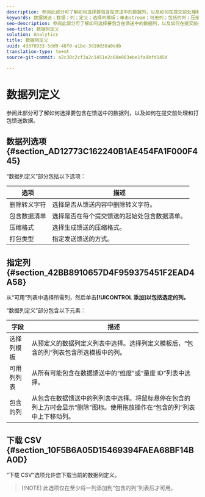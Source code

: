 ```yaml
---
description: 参阅此部分可了解如何选择要包含在馈送中的数据列，以及如何在提交前处理和打包馈送数据。
keywords: 数据馈送；数据；列；定义；选择列模板；单击stream；可用列；包括的列；压缩格式；打包类型；包括数据清单；删除转义字符；下载csv
seo-description: 参阅此部分可了解如何选择要包含在馈送中的数据列，以及如何在提交前处理和打包馈送数据。
seo-title: 数据列定义
solution: Analytics
title: 数据列定义
uuid: 43370933-5dd9-48f0-a1be-3d10d38a0edb
translation-type: tm+mt
source-git-commit: a2c38c2cf3a2c1451e2c60e003ebe1fa9bfd145d

---
```



# 数据列定义

参阅此部分可了解如何选择要包含在馈送中的数据列，以及如何在提交前处理和打包馈送数据。

## 数据列选项 {#section_AD12773C162240B1AE454FA1F000F445}

“数据列定义”部分包括以下选项：

| 选项 | 描述 |
|--- |--- |
| 删除转义字符 | 选择是否从馈送内容中删除转义字符。 |
| 包含数据清单 | 选择是否在每个提交馈送的起始处包含数据清单。 |
| 压缩格式 | 选择生成馈送的压缩格式。 |
| 打包类型 | 指定发送馈送的方式。 |

## 指定列 {#section_42BB8910657D4F959375451F2EAD4A58}

从“可用”列表中选择所需列，然后单击&#x200B;**[!UICONTROL 添加]以包括选定的列。**

“数据列定义”部分包含以下元素：

| 字段 | 描述 |
|--- |--- |
| 选择列模板 | 从预定义的数据列定义列表中选择。选择列定义模板后，“包含的列”列表包含所选模板中的列。 |
| 可用列列表 | 从所有可能包含在数据馈送中的“维度”或“量度 ID”列表中选择。 |
| 包含的列 | 从包含在数据馈送中的列列表中选择。将鼠标悬停在包含的列上方时会显示“删除”图标。使用拖放操作在“包含的列”列表中上下移动列。 |

## 下载 CSV {#section_10F5B6A05D15469394FAEA68BF14BA0D}

“下载 CSV”选项允许您下载当前的数据列定义。

> [!NOTE] 此选项仅在至少将一列添加到“包含的列”列表后才可用。

